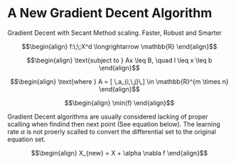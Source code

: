 # A New Gradient Decent Algorithm
Gradient Decent with Secant Method scaling. Faster, Robust and Smarter



```math
\begin{align}
f:\;\;X^d \longrightarrow \mathbb{R}
\end{align}
```

```math
\begin{align}
\text{subject to } Ax \leq B, \quad l \leq x \leq b
\end{align}
```

```math
\begin{align}
\text{where } A = [ \,a_{i,\,j}\,] \in \mathbb{R}^{m \times n}
\end{align}
```

```math
\begin{align}
\min(f)
\end{align}
```
Gradient Decent algorithms are usually considered lacking of proper scalling when findind then next point (See equation below). The learning rate $\alpha$ is not proerly scalled to convert the differential set to the original equation set.

```math
\begin{align}
X_{new} = X + \alpha \nabla f
\end{align}
```



